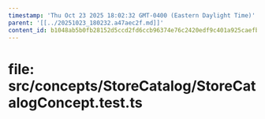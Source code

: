 ```yaml
---
timestamp: 'Thu Oct 23 2025 18:02:32 GMT-0400 (Eastern Daylight Time)'
parent: '[[../20251023_180232.a47aec2f.md]]'
content_id: b1048ab5b0fb28152d5ccd2fd6ccb96374e76c2420edf9c401a925caefb020fd
---
```


# file: src/concepts/StoreCatalog/StoreCatalogConcept.test.ts

```typescript
```
